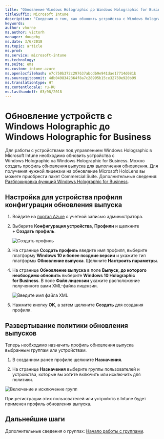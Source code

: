 ```yaml
---
title: "Обновление Windows Holographic до Windows Holographic for Business"
titleSuffix: Microsoft Intune
description: "Сведения о том, как обновить устройства с Windows Holographic и перевести их на Windows Holographic for Business"
keywords: 
author: vhorne
ms.author: victorh
manager: dougeby
ms.date: 3/6/2018
ms.topic: article
ms.prod: 
ms.service: microsoft-intune
ms.technology: 
ms.suite: ems
ms.custom: intune-azure
ms.openlocfilehash: e7c750b372c297637abcdb9e941dae17714d081b
ms.sourcegitcommit: 4db0498342364f8a7c28995b15ce32759e920b99
ms.translationtype: HT
ms.contentlocale: ru-RU
ms.lasthandoff: 03/08/2018
---
```

# <a name="upgrade-devices-running-windows-holographic-to-windows-holographic-for-business"></a>Обновление устройств с Windows Holographic до Windows Holographic for Business


Для работы с устройствами под управлением Windows Holographic в Microsoft Intune необходимо обновить устройства с Windows Holographic на Windows Holographic for Business. Можно создать профиль обновления выпуска для выполнения обновления. Для получения нужной лицензии на обновление Microsoft HoloLens вы можете приобрести пакет Commercial Suite. Дополнительные сведения: [Разблокировка функций Windows Holographic for Business](https://docs.microsoft.com/en-us/hololens/hololens-upgrade-enterprise).

## <a name="to-set-up-an-edition-upgrade-device-configuration-profile"></a>Настройка для устройства профиля конфигурации обновления выпуска

1. Войдите на [портал Azure](https://portal.azure.com) с учетной записью администратора.


2.  Выберите **Конфигурация устройства**, **Профили** и щелкните **+ Создать профиль**.

    ![Создать профиль](media/Holographic-create-profile.png)

3.  На странице **Создать профиль** введите имя профиля, выберите платформу **Windows 10 и более поздние версии** и укажите тип платформы **Обновление выпуска**. Щелкните **Настроить параметры**.

5. На странице **Обновление выпуска** в поле **Выпуск, до которого необходимо обновить** выберите **Windows 10 Holographic for Business**. В поле **Файл лицензии** укажите расположение полученного вами XML-файла лицензии.

    ![Введите имя файла XML](media/Holographic-edition-upgrade.png)
 
5.  Нажмите кнопку **ОК**, а затем щелкните **Создать** для создания профиля.


## <a name="deploy-the-edition-upgrade-policy"></a>Развертывание политики обновления выпусков

Теперь необходимо назначить профиль обновления выпуска выбранным группам или устройствам.

1. В созданном ранее профиле щелкните **Назначения**.

2. На странице **Назначения** выберите группы пользователей и устройства, которые вы хотите включить или исключить для политики.

![Включение и исключение групп](media/Holographic-groups.PNG)

При регистрации этих пользователей или устройств в Intune будет применен профиль обновления выпуска. 

## <a name="next-steps"></a>Дальнейшие шаги

Дополнительные сведения о группах: [Начало работы с группами](get-started-groups.md).


